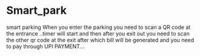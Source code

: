 # Smart_park
smart parking
When you enter the parking you need to scan a QR code at the entrance ..timer will start and then after you exit out you need to scan the other qr code 
at the exit after which bill will be generated and you need to pay through UPI PAYMENT...
